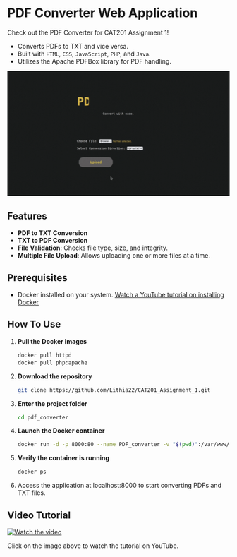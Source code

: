 # PDF Converter Web Application

Check out the PDF Converter for CAT201 Assignment 1!

- Converts PDFs to TXT and vice versa.
- Built with `HTML`, `CSS`, `JavaScript`, `PHP`, and `Java`.
- Utilizes the Apache PDFBox library for PDF handling.

<img src="pdf_converter/Preview.gif" alt="Preview Leafy Website GIF" width="1200px" />

## Features

- **PDF to TXT Conversion**
- **TXT to PDF Conversion**
- **File Validation**: Checks file type, size, and integrity.
- **Multiple File Upload**: Allows uploading one or more files at a time.

## Prerequisites

- Docker installed on your system. <a href="https://youtu.be/TDLKQWsrSyk?si=bcv0J37m7tACiZW_" target="_blank">Watch a YouTube tutorial on installing Docker</a>

## How To Use

1. **Pull the Docker images**
   
   ```bash
   docker pull httpd
   docker pull php:apache
   ```

2. **Download the repository**
   
   ```bash
   git clone https://github.com/Lithia22/CAT201_Assignment_1.git
   ```
   
3. **Enter the project folder**
   
   ```bash 
   cd pdf_converter
   ```
   
4. **Launch the Docker container**
   
   ```bash
   docker run -d -p 8000:80 --name PDF_converter -v "$(pwd)":/var/www/html php:apache
   ```
   
5. **Verify the container is running**
   
   ```bash
   docker ps
   ```
   
6. Access the application at localhost:8000 to start converting PDFs and TXT files.

## Video Tutorial

[![Watch the video](https://github.com/user-attachments/assets/e6631c07-c527-438c-87c4-ea9539e3ef63)](https://youtu.be/hm_EmIYtFPo?si=Et67VGyZoidlIsjJ)

Click on the image above to watch the tutorial on YouTube.
